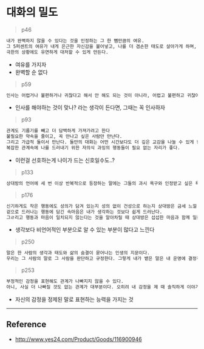 # 대화의 밀도

> p46

```txt
내가 완벽하지 않을 수 있다는 것을 인정하는 그 한 뼘만큼의 여유.
그 5퍼센트의 여유가 내게 은근한 자신감을 불어넣고, 나를 더 겸손한 태도로 살아가게 하며,
극한의 상황에도 유연하게 대처할 수 있게 만든다.
```

- 여유를 가지자
- 완벽할 순 없다

> p59

```txt
인사는 어렵거나 불편하거나 귀찮다고 해서 안 해도 되는 것이 아니라, 어렵고 불편하고 귀찮아도 해야 하는 것이 인사
```
- 인사를 해야하는 것이 맞나? 라는 생각이 든다면, 그때는 꼭 인사하자


> p93

```txt
관계도 기름기를 빼고 더 담백하게 가져가려고 한다
불필요한 약속을 줄이고, 꼭 만나고 싶은 사람만 만난다.
그리고 가급적 둘이서 만난다. 둘만의 대화는 어떤 시간보다도 더 깊은 교감을 나눌 수 있게 한다.
복잡한 관계속에 나를 드러내기 위한 자의식 과잉의 행동들이 필요 없는 자리가 좋다.
```
- 이런걸 선호하는게 나이가 드는 신호일수도..?

> p133

```txt
상대방의 언어에 세 번 이상 반복적으로 등장하는 말에는 그들의 과시 욕구와 인정받고 싶은 욕구가 담겨있다.
```


> p176

```txt
신기하게도 작은 행동에도 성의가 담겨 있는지 성의 없이 건성으로 하는지 상대방은 금세 느낄 수 있다.
겉으로 드러나는 행동에 담긴 속마음은 내가 생각하는 것보다 쉽게 드러난다.
그ㄹ리고 행동과 마음이 일치되지 않는다는 것을 알아차릴 때 상대방은 섭섭한 마음과 함께 일종의 겉과 속이 다른 행동에 대한 실망감과 배신감을 느끼기도 한다
```
- 생각보다 비언어적인 부분으로 알 수 있는 부분이 많다고 느낀다

> p250

```txt
말은 한 사람의 생각과 태도와 삶의 숨결이 묻어나는 인생의 지문이다.
우리는 그 사람의 말로 그 사람을 판단하고 규정한다. 그렇게 내가 뱉은 말은 내 운명에 결정적 영향을 미친다.
```

> p253

```txt
부정적인 감정을 표현해도 관계가 나빠지지 않을 수 있다.
아니, 사실 더 나빠질 것도 없는 관계가 대부분이다. 오히려 내 감정을 제 때 솔직하게 이야기해야 비정상의 관계가 정상의 관계로 돌아올 수 있는 여지가 생긴다.
```
- 자신의 감정을 정제된 말로 표현하는 능력을 가지는 것

---
## Reference
-  http://www.yes24.com/Product/Goods/116900946